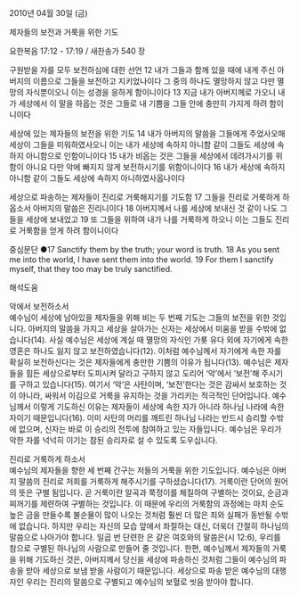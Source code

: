 2010년 04월 30일 (금)

제자들의 보전과 거룩을 위한 기도



요한복음 17:12 - 17:19 / 새찬송가 540 장


구원받을 자를 모두 보전하심에 대한 선언 
12 내가 그들과 함께 있을 때에 내게 주신 아버지의 이름으로 그들을 보전하고 지키었나이다 그 중의 하나도 멸망하지 않고 다만 멸망의 자식뿐이오니 이는 성경을 응하게 함이니이다 13 지금 내가 아버지께로 가오니 내가 세상에서 이 말을 하옵는 것은 그들로 내 기쁨을 그들 안에 충만히 가지게 하려 함이니이다  

세상에 있는 제자들의 보전을 위한 기도 
14 내가 아버지의 말씀을 그들에게 주었사오매 세상이 그들을 미워하였사오니 이는 내가 세상에 속하지 아니함 같이 그들도 세상에 속하지 아니함으로 인함이니이다 
15 내가 비옵는 것은 그들을 세상에서 데려가시기를 위함이 아니요 다만 악에 빠지지 않게 보전하시기를 위함이니이다 16 내가 세상에 속하지 아니함 같이 그들도 세상에 속하지 아니하였사옵나이다 

세상으로 파송하는 제자들이 진리로 거룩해지기를 기도함
17 그들을 진리로 거룩하게 하옵소서 아버지의 말씀은 진리니이다 18 아버지께서 나를 세상에 보내신 것 같이 나도 그들을 세상에 보내었고 19 또 그들을 위하여 내가 나를 거룩하게 하오니 이는 그들도 진리로 거룩함을 얻게 하려 함이니이다   

중심문단 ●17 Sanctify them by the truth; your word is truth. 18 As you sent me into the world, I have sent them into the world. 19 For them I sanctify myself, that they too may be truly sanctified.

해석도움





악에서 보전하소서  
예수님이 세상에 남아있을 제자들을 위해 비는 두 번째 기도는 그들의 보전을 위한 것입니다. 아버지의 말씀을 가지고 세상을 살아가는 신자는 세상에서 미움을 받을 수밖에 없습니다(14). 사실 예수님은 세상에 계실 때 멸망의 자식인 가룟 유다 외에 자기에게 속한 영혼은 하나도 잃지 않고 보전하였습니다(12). 이처럼 예수님께서 자기에게 속한 자를 확실히 보전하신다는 것은 제자들에게 충만한 기쁨의 이유가 됩니다(13). 예수님은 제자들을 힘든 세상으로부터 도피시켜 달라고 구하지 않고 도리어 ‘악’에서 ‘보전’해 주시기를 구하고 있습니다(15). 여기서 ‘악’은 사탄이며, ‘보전’한다는 것은 감싸서 보호하는 것이 아니라, 싸워서 이김으로 거룩을 유지하는 것을 가리키는 적극적인 단어입니다. 예수님께서 이렇게 기도하신 이유는 제자들이 세상에 속한 자가 아니라 하나님 나라에 속한 자이기 때문입니다(16). 이미 사탄의 머리를 깨트린 하나님 나라는 반드시 승리할 수밖에 없으며, 신자는 바로 이 승리의 전투에 참여하고 있는 자들입니다. 예수님은 우리가 악한 자를 넉넉히 이기는 참된 승리자로 설 수 있도록 도우십니다.

진리로 거룩하게 하소서  
예수님의 제자들을 향한 세 번째 간구는 저들의 거룩을 위한 기도입니다. 예수님은 아버지 말씀의 진리로 저희를 거룩하게 해주시기를 구하셨습니다(17). 거룩이란 단어의 원어의 뜻은 구별 됨입니다. 곧 거룩이란 알곡과 쭉정이를 체질하여 구별하는 것이요, 순금과 찌꺼기를 제련하여 구별하는 것입니다. 이 때문에 우리의 거룩함의 과정에는 마치 순도 높은 금을 만들수록 불순물이 많이 나오는 것처럼 훨씬 더 많은 죄와 실패가 동반될 수밖에 없습니다. 하지만 우리는 자신의 모습 앞에서 좌절하는 대신, 더욱더 간절히 하나님의 말씀으로 나아가야 합니다. 일곱 번 단련한 은 같은 여호와의 말씀은(시 12:6), 우리를 참으로 구별된 하나님의 사람으로 만들어 줄 것입니다. 한편, 예수님께서 제자들의 거룩을 위해 기도하신 것은, 아버지께서 당신을 세상에 파송하신 것처럼 그들이 예수님의 파송을 받아 세상으로 보냄 받을 사람이기 때문입니다. 세상으로 파송 받은 예수님의 대행자인 우리는 진리의 말씀으로 구별되고 예수님의 보혈로 씻음 받아야 합니다.